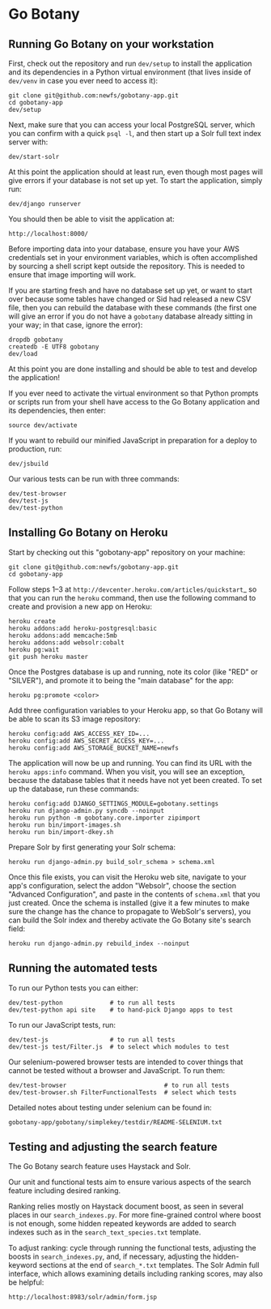 Go Botany
=========

Running Go Botany on your workstation
-------------------------------------

First, check out the repository and run `dev/setup` to install the
application and its dependencies in a Python virtual environment (that
lives inside of `dev/venv` in case you ever need to access it):

    git clone git@github.com:newfs/gobotany-app.git
    cd gobotany-app
    dev/setup

Next, make sure that you can access your local PostgreSQL server, which
you can confirm with a quick `psql -l`, and then start up a Solr full
text index server with:

    dev/start-solr

At this point the application should at least run, even though most
pages will give errors if your database is not set up yet.  To start the
application, simply run:

    dev/django runserver

You should then be able to visit the application at:

    http://localhost:8000/

Before importing data into your database, ensure you have your AWS
credentials set in your environment variables, which is often accomplished
by sourcing a shell script kept outside the repository. This is needed to
ensure that image importing will work.

If you are starting fresh and have no database set up yet, or want to
start over because some tables have changed or Sid had released a new
CSV file, then you can rebuild the database with these commands (the
first one will give an error if you do not have a `gobotany` database
already sitting in your way; in that case, ignore the error):

    dropdb gobotany
    createdb -E UTF8 gobotany
    dev/load

At this point you are done installing and should be able to test and
develop the application!

If you ever need to activate the virtual environment so that Python
prompts or scripts run from your shell have access to the Go Botany
application and its dependencies, then enter:

    source dev/activate

If you want to rebuild our minified JavaScript in preparation for a
deploy to production, run:

    dev/jsbuild

Our various tests can be run with three commands:

    dev/test-browser
    dev/test-js
    dev/test-python


Installing Go Botany on Heroku
------------------------------

Start by checking out this "gobotany-app" repository on your machine:

    git clone git@github.com:newfs/gobotany-app.git
    cd gobotany-app

Follow steps 1–3 at `http://devcenter.heroku.com/articles/quickstart`_
so that you can run the ``heroku`` command, then use the following
command to create and provision a new app on Heroku:

    heroku create
    heroku addons:add heroku-postgresql:basic
    heroku addons:add memcache:5mb
    heroku addons:add websolr:cobalt
    heroku pg:wait
    git push heroku master

Once the Postgres database is up and running, note its color (like "RED"
or "SILVER"), and promote it to being the "main database" for the app:

    heroku pg:promote <color>

Add three configuration variables to your Heroku app, so that Go Botany
will be able to scan its S3 image repository:

    heroku config:add AWS_ACCESS_KEY_ID=...
    heroku config:add AWS_SECRET_ACCESS_KEY=...
    heroku config:add AWS_STORAGE_BUCKET_NAME=newfs

The application will now be up and running.  You can find its URL with
the ``heroku apps:info`` command.  When you visit, you will see an
exception, because the database tables that it needs have not yet been
created.  To set up the database, run these commands:

    heroku config:add DJANGO_SETTINGS_MODULE=gobotany.settings
    heroku run django-admin.py syncdb --noinput
    heroku run python -m gobotany.core.importer zipimport
    heroku run bin/import-images.sh
    heroku run bin/import-dkey.sh

Prepare Solr by first generating your Solr schema:

    heroku run django-admin.py build_solr_schema > schema.xml

Once this file exists, you can visit the Heroku web site, navigate to
your app's configuration, select the addon "Websolr", choose the section
"Advanced Configuration", and paste in the contents of ``schema.xml``
that you just created.  Once the schema is installed (give it a few
minutes to make sure the change has the chance to propagate to WebSolr's
servers), you can build the Solr index and thereby activate the Go
Botany site's search field:

    heroku run django-admin.py rebuild_index --noinput


Running the automated tests
---------------------------

To run our Python tests you can either:

    dev/test-python             # to run all tests
    dev/test-python api site    # to hand-pick Django apps to test

To run our JavaScript tests, run:

    dev/test-js                 # to run all tests
    dev/test-js test/Filter.js  # to select which modules to test

Our selenium-powered browser tests are intended to cover things that
cannot be tested without a browser and JavaScript.  To run them:

    dev/test-browser                           # to run all tests
    dev/test-browser.sh FilterFunctionalTests  # select which tests

Detailed notes about testing under selenium can be found in:

    gobotany-app/gobotany/simplekey/testdir/README-SELENIUM.txt


Testing and adjusting the search feature
----------------------------------------

The Go Botany search feature uses Haystack and Solr.

Our unit and functional tests aim to ensure various aspects of the search
feature including desired ranking.

Ranking relies mostly on Haystack document boost, as seen in several
places in our `search_indexes.py`. For more fine-grained control where
boost is not enough, some hidden repeated keywords are added to search
indexes such as in the `search_text_species.txt` template.

To adjust ranking: cycle through running the functional tests, adjusting
the boosts in `search_indexes.py`, and, if necessary, adjusting the
hidden-keyword sections at the end of `search_*.txt` templates. The Solr
Admin full interface, which allows examining details including ranking
scores, may also be helpful:

    http://localhost:8983/solr/admin/form.jsp
